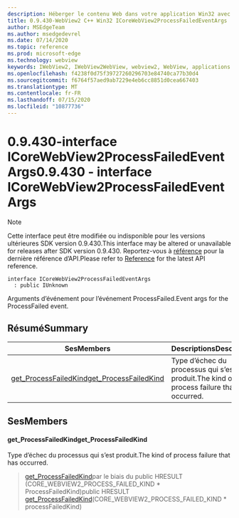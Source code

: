 ```yaml
---
description: Héberger le contenu Web dans votre application Win32 avec le contrôle Microsoft Edge WebView2
title: 0.9.430-WebView2 C++ Win32 ICoreWebView2ProcessFailedEventArgs
author: MSEdgeTeam
ms.author: msedgedevrel
ms.date: 07/14/2020
ms.topic: reference
ms.prod: microsoft-edge
ms.technology: webview
keywords: IWebView2, IWebView2WebView, webview2, WebView, applications Win32, Win32, Edge, ICoreWebView2, ICoreWebView2Host, contrôle de navigateur, html Edge
ms.openlocfilehash: f4238f0d75f39727260296703e84740ca77b30d4
ms.sourcegitcommit: f6764f57aed9ab7229e4eb6cc8851d0cea667403
ms.translationtype: MT
ms.contentlocale: fr-FR
ms.lasthandoff: 07/15/2020
ms.locfileid: "10877736"
---
```

# <span data-ttu-id="c2e49-104">0.9.430-interface ICoreWebView2ProcessFailedEventArgs</span><span class="sxs-lookup"><span data-stu-id="c2e49-104">0.9.430 - interface ICoreWebView2ProcessFailedEventArgs</span></span> 

> [!NOTE]
> <span data-ttu-id="c2e49-105">Cette interface peut être modifiée ou indisponible pour les versions ultérieures SDK version 0.9.430.</span><span class="sxs-lookup"><span data-stu-id="c2e49-105">This interface may be altered or unavailable for releases after SDK version 0.9.430.</span></span> <span data-ttu-id="c2e49-106">Reportez-vous à [référence](../../../webview2-api-reference.md) pour la dernière référence d’API.</span><span class="sxs-lookup"><span data-stu-id="c2e49-106">Please refer to [Reference](../../../webview2-api-reference.md) for the latest API reference.</span></span>

```
interface ICoreWebView2ProcessFailedEventArgs
  : public IUnknown
```

<span data-ttu-id="c2e49-107">Arguments d’événement pour l’événement ProcessFailed.</span><span class="sxs-lookup"><span data-stu-id="c2e49-107">Event args for the ProcessFailed event.</span></span>

## <span data-ttu-id="c2e49-108">Résumé</span><span class="sxs-lookup"><span data-stu-id="c2e49-108">Summary</span></span>

 <span data-ttu-id="c2e49-109">Ses</span><span class="sxs-lookup"><span data-stu-id="c2e49-109">Members</span></span>                        | <span data-ttu-id="c2e49-110">Descriptions</span><span class="sxs-lookup"><span data-stu-id="c2e49-110">Descriptions</span></span>
--------------------------------|---------------------------------------------
[<span data-ttu-id="c2e49-111">get_ProcessFailedKind</span><span class="sxs-lookup"><span data-stu-id="c2e49-111">get_ProcessFailedKind</span></span>](#get_processfailedkind) | <span data-ttu-id="c2e49-112">Type d’échec du processus qui s’est produit.</span><span class="sxs-lookup"><span data-stu-id="c2e49-112">The kind of process failure that has occurred.</span></span>

## <span data-ttu-id="c2e49-113">Ses</span><span class="sxs-lookup"><span data-stu-id="c2e49-113">Members</span></span>

#### <span data-ttu-id="c2e49-114">get_ProcessFailedKind</span><span class="sxs-lookup"><span data-stu-id="c2e49-114">get_ProcessFailedKind</span></span> 

<span data-ttu-id="c2e49-115">Type d’échec du processus qui s’est produit.</span><span class="sxs-lookup"><span data-stu-id="c2e49-115">The kind of process failure that has occurred.</span></span>

> <span data-ttu-id="c2e49-116">[get_ProcessFailedKind](#get_processfailedkind)par le biais du public HRESULT (CORE_WEBVIEW2_PROCESS_FAILED_KIND \* ProcessFailedKind)</span><span class="sxs-lookup"><span data-stu-id="c2e49-116">public HRESULT [get_ProcessFailedKind](#get_processfailedkind)(CORE_WEBVIEW2_PROCESS_FAILED_KIND \* processFailedKind)</span></span>

